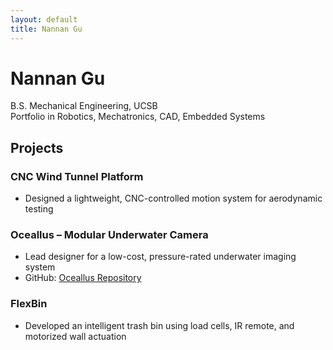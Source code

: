 ```yaml
---
layout: default
title: Nannan Gu
---
```


# Nannan Gu  
B.S. Mechanical Engineering, UCSB  
Portfolio in Robotics, Mechatronics, CAD, Embedded Systems

## Projects

### CNC Wind Tunnel Platform  
- Designed a lightweight, CNC-controlled motion system for aerodynamic testing  

### Oceallus – Modular Underwater Camera  
- Lead designer for a low-cost, pressure-rated underwater imaging system  
- GitHub: [Oceallus Repository](https://github.com/Oceallus/underwater_spy_camera)


### FlexBin  
- Developed an intelligent trash bin using load cells, IR remote, and motorized wall actuation  
